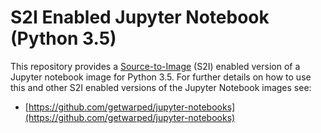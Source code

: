 # S2I Enabled Jupyter Notebook (Python 3.5)

This repository provides a [Source-to-Image](https://github.com/openshift/source-to-image) (S2I) enabled version of a Jupyter notebook image for Python 3.5. For further details on how to use this and other S2I enabled versions of the Jupyter Notebook images see:

* [https://github.com/getwarped/jupyter-notebooks](https://github.com/getwarped/jupyter-notebooks)
